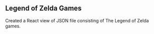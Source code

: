 ## Legend of Zelda Games
Created a React view of JSON file consisting of The Legend of Zelda games.
